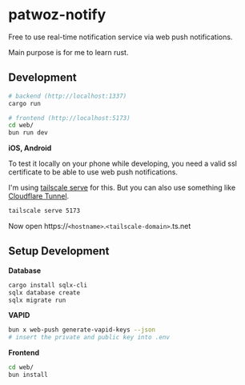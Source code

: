 # patwoz-notify

Free to use real-time notification service via web push notifications.

Main purpose is for me to learn rust.

## Development

```sh
# backend (http://localhost:1337)
cargo run

# frontend (http://localhost:5173)
cd web/
bun run dev
```

**iOS, Android**

To test it locally on your phone while developing, you need a valid ssl certificate to be able to use web push notifications.

I'm using [tailscale serve](https://tailscale.com/kb/1242/tailscale-serve/) for this. But you can also use something like [Cloudflare Tunnel](https://www.cloudflare.com/products/tunnel/).

```sh
tailscale serve 5173
```

Now open https://`<hostname>`.`<tailscale-domain>`.ts.net

## Setup Development

**Database**

```sh
cargo install sqlx-cli
sqlx database create
sqlx migrate run
```

**VAPID**

```sh
bun x web-push generate-vapid-keys --json
# insert the private and public key into .env
```

**Frontend**

```sh
cd web/
bun install
```
